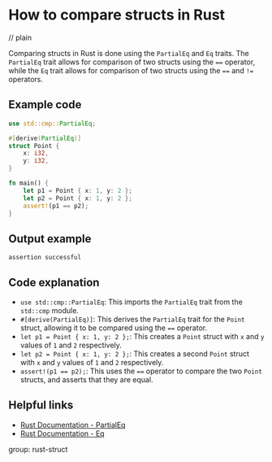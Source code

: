 # How to compare structs in Rust
// plain

Comparing structs in Rust is done using the `PartialEq` and `Eq` traits. The `PartialEq` trait allows for comparison of two structs using the `==` operator, while the `Eq` trait allows for comparison of two structs using the `==` and `!=` operators.

## Example code

```rust
use std::cmp::PartialEq;

#[derive(PartialEq)]
struct Point {
    x: i32,
    y: i32,
}

fn main() {
    let p1 = Point { x: 1, y: 2 };
    let p2 = Point { x: 1, y: 2 };
    assert!(p1 == p2);
}
```

## Output example

```
assertion successful
```

## Code explanation


- `use std::cmp::PartialEq`: This imports the `PartialEq` trait from the `std::cmp` module.
- `#[derive(PartialEq)]`: This derives the `PartialEq` trait for the `Point` struct, allowing it to be compared using the `==` operator.
- `let p1 = Point { x: 1, y: 2 };`: This creates a `Point` struct with `x` and `y` values of `1` and `2` respectively.
- `let p2 = Point { x: 1, y: 2 };`: This creates a second `Point` struct with `x` and `y` values of `1` and `2` respectively.
- `assert!(p1 == p2);`: This uses the `==` operator to compare the two `Point` structs, and asserts that they are equal.

## Helpful links

- [Rust Documentation - PartialEq](https://doc.rust-lang.org/std/cmp/trait.PartialEq.html)
- [Rust Documentation - Eq](https://doc.rust-lang.org/std/cmp/trait.Eq.html)

group: rust-struct